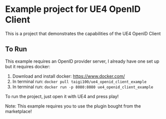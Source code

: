 # Example project for UE4 OpenID Client

This is a project that demonstrates the capabilities of the UE4 OpenID Client

## To Run

This example requires an OpenID provider server, I already have one set up but it requires docker:
  1. Download and install docker: https://www.docker.com/
  2. In terminal run: `docker pull taigi100/ue4_openid_client_example`
  3. In terminal run: `docker run -p 8080:8080 ue4_openid_client_example`
  
To run the project, just open it with UE4 and press play!

Note: This example requires you to use the plugin bought from the marketplace!
